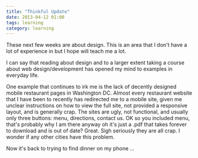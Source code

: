 ```yaml
---
title: "Thinkful Update"
date: 2013-04-12 01:00
tags: learning
category: learning
---
```


These next few weeks are about design. This is an area that I don't have a lot of experience in but I hope will teach me a lot. 

I can say that reading about design and to a larger extent taking a course about web design/development has opened my mind to examples in everyday life. 

One example that continues to irk me is the lack of decently designed mobile restaurant pages in Washington DC. Almost every restaurant website that I have been to recently has redirected me to a mobile site, given me unclear instructions on how to view the full site, not provided a responsive layout, and is generally crap. The sites are ugly, not functional, and usually only three buttons: menu, directions, contact us. OK so you included menu, that's probably why I am there anyway <click> oh it's just a .pdf that takes forever to download and is out of date? Great. Sigh seriously they are all crap. I wonder if any other cities have this problem.

Now it's back to trying to find dinner on my phone <headdesk>...